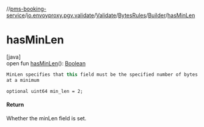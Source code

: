 //[pms-booking-service](../../../../../index.md)/[io.envoyproxy.pgv.validate](../../../index.md)/[Validate](../../index.md)/[BytesRules](../index.md)/[Builder](index.md)/[hasMinLen](has-min-len.md)

# hasMinLen

[java]\
open fun [hasMinLen](has-min-len.md)(): [Boolean](https://kotlinlang.org/api/core/kotlin-stdlib/kotlin/-boolean/index.html)

```kotlin
MinLen specifies that this field must be the specified number of bytes
at a minimum

```
`optional uint64 min_len = 2;`

#### Return

Whether the minLen field is set.